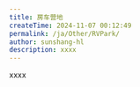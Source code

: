 ```yaml
---
title: 房车营地
createTime: 2024-11-07 00:12:49
permalink: /ja/Other/RVPark/
author: sunshang-hl
description: xxxx
---
```


xxxx